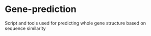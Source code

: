 # Gene-prediction
Script and tools used for predicting whole gene structure based on sequence similarity  
